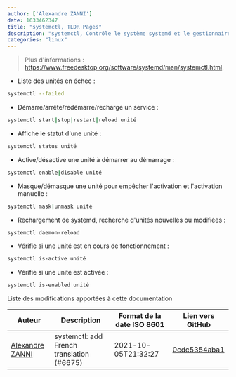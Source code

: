 ```yaml
---
author: ['Alexandre ZANNI']
date: 1633462347
title: "systemctl, TLDR Pages"
description: "systemctl, Contrôle le système systemd et le gestionnaire de services."
categories: "linux"
---
```

> Plus d'informations : <https://www.freedesktop.org/software/systemd/man/systemctl.html>.

- Liste des unités en échec :

```bash
systemctl --failed
```

- Démarre/arrête/redémarre/recharge un service :

```bash
systemctl start|stop|restart|reload unité
```

- Affiche le statut d'une unité :

```bash
systemctl status unité
```

- Active/désactive une unité à démarrer au démarrage :

```bash
systemctl enable|disable unité
```

- Masque/démasque une unité pour empêcher l'activation et l'activation manuelle :

```bash
systemctl mask|unmask unité
```

- Rechargement de systemd, recherche d'unités nouvelles ou modifiées :

```bash
systemctl daemon-reload
```

- Vérifie si une unité est en cours de fonctionnement :

```bash
systemctl is-active unité
```

- Vérifie si une unité est activée :

```bash
systemctl is-enabled unité
```
Liste des modifications apportées à cette documentation


Auteur | Description | Format de la date ISO 8601 | Lien vers GitHub
------|-----|-----|-----
[Alexandre ZANNI](mailto:16578570+noraj@users.noreply.github.com) | systemctl: add French translation (#6675) | 2021-10-05T21:32:27 | [0cdc5354aba1](https://github.com/tldr-pages/tldr/commit/0cdc5354aba171cb8765ecff71d583c434abe928)

